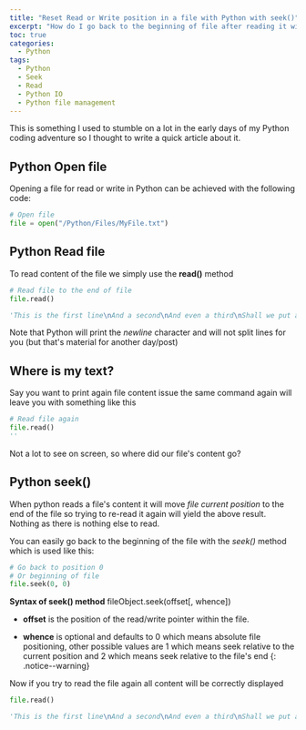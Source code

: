 ```yaml
---
title: "Reset Read or Write position in a file with Python with seek()"
excerpt: "How do I go back to the beginning of file after reading it with the read() method in Python?"
toc: true
categories:
  - Python
tags:
  - Python
  - Seek
  - Read
  - Python IO
  - Python file management
---
```


This is something I used to stumble on a lot in the early days of my Python coding adventure so I thought to write a quick article about it.

## Python Open file

Opening a file for read or write in Python can be achieved with the following code:

```python
# Open file
file = open("/Python/Files/MyFile.txt")
```

## Python Read file

To read content of the file we simply use the **read()** method

```python
# Read file to the end of file
file.read()

'This is the first line\nAnd a second\nAnd even a third\nShall we put a fourth?\nWhy not a fifth\nOr a sixt\n'
```

Note that Python will print the *newline* character and will not split lines for you (but that's material for another day/post)

## Where is my text?

Say you want to print again file content issue the same command again will leave you with something like this

```python
# Read file again
file.read()
''
```

Not a lot to see on screen, so where did our file's content go?

## Python seek()

When python reads a file's content it will move *file current position* to the end of the file so trying to re-read it again will yield the above result. Nothing as there is nothing else to read.

You can easily go back to the beginning of the file with the *seek()* method which is used like this:

```python
# Go back to position 0
# Or beginning of file
file.seek(0, 0)
```

**Syntax of seek() method** fileObject.seek(offset[, whence])

- **offset** is the position of the read/write pointer within the file.

- **whence** is optional and defaults to 0 which means absolute file positioning, other possible values are 1 which means seek relative to the current position and 2 which means seek relative to the file's end
{: .notice--warning}

Now if you try to read the file again all content will be correctly displayed

```python
file.read()

'This is the first line\nAnd a second\nAnd even a third\nShall we put a fourth?\nWhy not a fifth\nOr a sixt\n'
```
